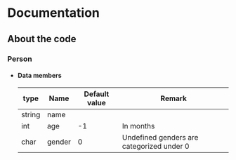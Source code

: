 # Documentation

## About the code

### Person
- #### Data members

    | type   | Name   | Default value | Remark                                    |
    | ------ | ------ | ------------- | ----------------------------------------- |
    | string | name   |               |                                           |
    | int    | age    | -1            | In months                                 |
    | char   | gender | 0             | Undefined genders are categorized under 0 |